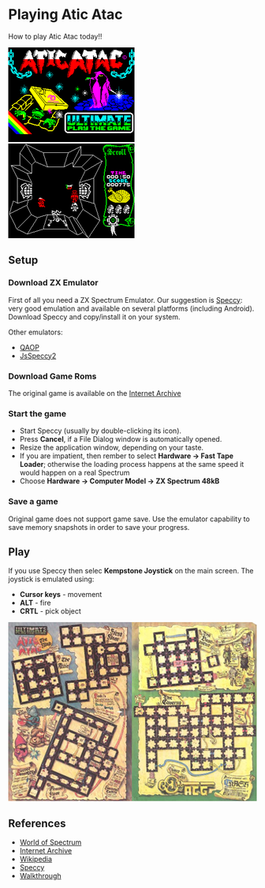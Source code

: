 # Playing Atic Atac
How to play Atic Atac today!!

![Loading Screen](games/aticatac/references/AticAtac%20-%20loading.gif)
![In-game Screen](games/aticatac/references/AticAtac%20-%20in%20game.gif)

## Setup

### Download ZX Emulator
First of all you need a ZX Spectrum Emulator. Our suggestion is [Speccy](http://fms.komkon.org/Speccy/): very good emulation and available on several platforms (including Android).
Download Speccy and copy/install it on your system.

Other emulators:
* [QAOP](http://torinak.com/qaop/info)
* [JsSpeccy2](https://github.com/gasman/jsspeccy2)

### Download Game Roms
The original game is available on the [Internet Archive](https://archive.org/details/zx_Atic_Atac_1983_Ultimate_Play_The_Game_a)

### Start the game
* Start Speccy (usually by double-clicking its icon).
* Press **Cancel**, if a File Dialog window is automatically opened.
* Resize the application window, depending on your taste.
* If you are impatient, then rember to select **Hardware -> Fast Tape Loader**; otherwise the loading process happens at the same speed it would happen on a real Spectrum
* Choose **Hardware -> Computer Model -> ZX Spectrum 48kB**

### Save a game
Original game does not support game save. Use the emulator capability to save memory snapshots in order to save your progress.

## Play

If you use Speccy then selec **Kempstone Joystick** on the main screen.
The joystick is emulated using:
* **Cursor keys** - movement
* **ALT** - fire
* **CRTL** - pick object

![Game Map](games/aticatac/references/AticAtac.jpg)

## References
* [World of Spectrum](http://www.worldofspectrum.org/infoseekid.cgi?id=0009305)
* [Internet Archive](https://archive.org/details/zx_Atic_Atac_1983_Ultimate_Play_The_Game_a)
* [Wikipedia](https://en.wikipedia.org/wiki/Atic_Atac)
* [Speccy](http://fms.komkon.org/Speccy/)
* [Walkthrough](https://www.youtube.com/watch?v=QRP_CEYg2ig)
